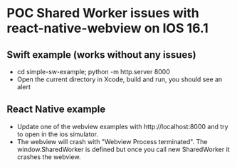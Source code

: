 # POC Shared Worker issues with react-native-webview on IOS 16.1

## Swift example (works without any issues)

- cd simple-sw-example; python -m http.server 8000
- Open the current directory in Xcode, build and run, you should see an alert

## React Native example

- Update one of the webview examples with http://localhost:8000 and try to open in the ios simulator.
- The webview will crash with "Webview Process terminated". The window.SharedWorker is defined but once you call new SharedWorker it crashes the webview.
